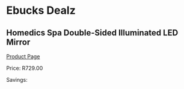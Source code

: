 
# Ebucks Dealz
## Homedics Spa Double-Sided Illuminated LED Mirror
[Product Page](https://www.ebucks.com/web/shop/productSelected.do?prodId=662215497&catId=1158501102)

Price: R729.00

Savings: 


	